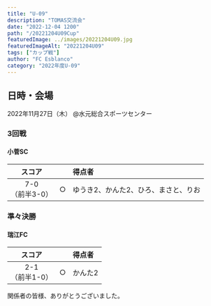 ```yaml
---
title: "U-09"
description: "TOMAS交流会"
date: "2022-12-04 1200"
path: "/20221204U09Cup"
featuredImage: ../images/20221204U09.jpg
featuredImageAlt: "20221204U09"
tags: ["カップ戦"]
author: "FC Esblanco"
category: "2022年度U-09"
---
```


## 日時・会場

2022年11月27日（木）
@水元総合スポーツセンター

### 3回戦

#### 小菅SC

| スコア |   | 得点者  |
|:------:|:-:|:--------|
| 7-0<br/>（前半3-0）    | ○ |ゆうき2、かんた2、ひろ、まさと、りお|

### 準々決勝

#### 瑞江FC

| スコア |   | 得点者  |
|:------:|:-:|:--------|
| 2-1<br/>（前半1-0）    | ○ |かんた2|


関係者の皆様、ありがとうございました。
